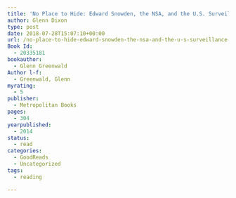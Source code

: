 ```yaml
---
title: 'No Place to Hide: Edward Snowden, the NSA, and the U.S. Surveillance State'
author: Glenn Dixon
type: post
date: 2018-07-28T15:07:10+00:00
url: /no-place-to-hide-edward-snowden-the-nsa-and-the-u-s-surveillance-state/
Book Id:
  - 20335181
bookauthor:
  - Glenn Greenwald
Author l-f:
  - Greenwald, Glenn
myrating:
  - 5
publisher:
  - Metropolitan Books
pages:
  - 304
yearpublished:
  - 2014
status:
  - read
categories:
  - GoodReads
  - Uncategorized
tags:
  - reading

---
```

